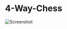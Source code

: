 # 4-Way-Chess

![Screenshot](https://user-images.githubusercontent.com/110714003/198506805-d4a77cc7-f427-4b27-8bbf-a3678d41f812.png)
